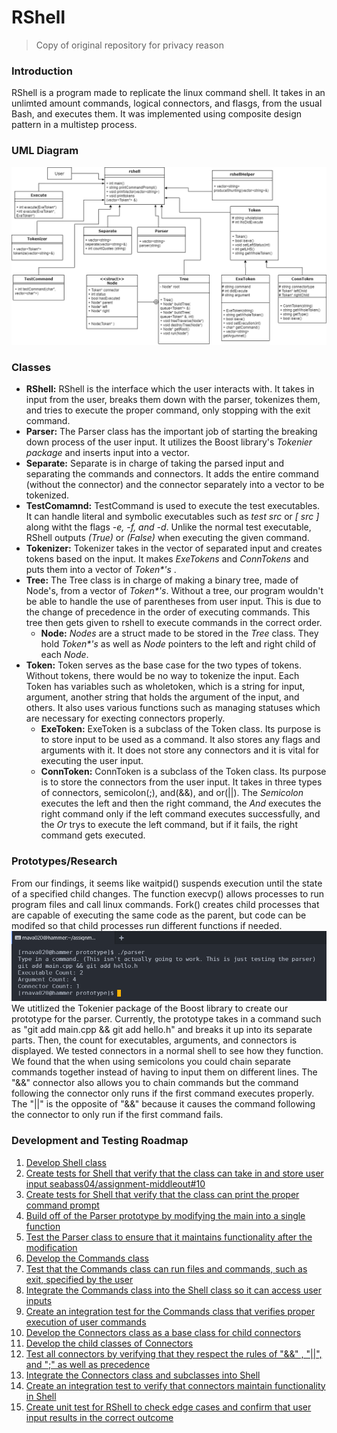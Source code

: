# RShell

> Copy of original repository for privacy reason
### Introduction <br />
RShell is a program made to replicate the linux command shell. It takes in an unlimted amount commands, logical connectors, and flasgs, from the usual Bash, and executes them. 
It was implemented using composite design pattern in a multistep process.


### UML Diagram  
![Alt text](/images/UML_Hw4.png?raw=true "Image of our UML diagram")<br />
### Classes
* **RShell:** RShell is the interface which the user interacts with. It takes in input
from the user, breaks them down with the parser, tokenizes them, and tries to execute
the proper command, only stopping with the exit command.
* **Parser:** The Parser class has the important job of starting the breaking down
process of the user input. It
utilizes the Boost library's *Tokenier package* and inserts input into a vector.
* **Separate:** Separate is in charge of taking the parsed input and separating the
commands and connectors. It adds
the entire command
(without the connector) and the connector separately into a vector to be tokenized.
* **TestComamnd:** TestCommand is used to execute the test executables. It can handle literal and
symbolic executables such as *test src* or *[ src ]* along witht the flags *-e, -f, and -d*. Unlike the normal test
executable, RShell outputs *(True)* or *(False)* when executing the given command.
* **Tokenizer:** Tokenizer takes in the vector of separated input and creates tokens
based on the input. It makes
*ExeTokens* and *ConnTokens* and puts them into a vector of *Token\*'s* .
* **Tree:** The Tree class is in charge of making a binary tree, made of Node's, from a vector of *Token\*'s*. Without a tree, our program wouldn't be able to handle the use of parentheses from user input. This is due to the change of precedence in the order of executing commands. This tree then gets given to rshell to execute commands in the correct order.
  * **Node:** *Nodes* are a struct made to be stored in the *Tree* class. They hold *Token\*'s* as well as *Node* pointers to the left and right child of each *Node*.
* **Token:** Token serves as the base case for the two types of tokens. Without tokens,
there would be no way to tokenize the input. Each Token has variables such as
wholetoken, which is a string for
input, argument, another string that
holds the argument of the input, and others. It also uses various functions such as
managing statuses which are
necessary for
execting connectors properly.
  * **ExeToken:** ExeToken is a subclass of the Token class. Its purpose is to store
                 input to be used as a command. It also stores any flags and arguments with it.
                 It does not store any connectors and it is vital for executing the user input.
  * **ConnToken:** ConnToken is a subclass of the Token class. Its purpose is to store the connectors from the user
  input.
                   It takes in three types of connectors, semicolon(;), and(&&), and or(||). The *Semicolon*
                   executes the left and then the right command, the *And* executes the right command
                    only if the left command executes successfully, and the *Or* trys to execute the left command,
                    but if it
                   fails, the right command gets executed.



### Prototypes/Research
From our findings, it seems like waitpid() suspends execution until the state of a specified child changes. The
function execvp() allows
processes to run program files and call linux commands. Fork() creates child processes that are capable of executing
the same code as the parent, but code can be modifed so that
child processes run different functions if needed.
![Alt text](/images/parser_demo.png?raw=true "Image of Parser Demo")<br />
We utitlized the Tokenier package of the Boost library to create our prototype for the parser. Currently, the
prototype takes in a command such as "git add main.cpp && git add hello.h" and breaks it up into its separate parts.
Then, the count for executables, arguments, and
connectors is displayed. We tested connectors in a normal shell to see how they function. We found that the when
using semicolons you could chain separate commands together
instead of having to input them on different lines. The "&&" connector also allows you to chain commands but the
command following the connector only runs if the first command
executes properly. The "||" is the opposite of "&&" because it causes the command following the connector to only
run if the first command fails.
### Development and Testing Roadmap
1. [Develop Shell class](https://github.com/cs100/assignment-middleout/issues/1)
2. [Create tests for Shell that verify that the class can take in and store user input seabass04/assignment-middleout#10](https://github.com/cs100/assignment-middleout/issues/2)
3. [Create tests for Shell that verify that the class can print the proper command prompt](https://github.com/cs100/assignment-middleout/issues/3)
4. [Build off of the Parser prototype by modifying the main into a single function](https://github.com/cs100/assignment-middleout/issues/4)
5. [Test the Parser class to ensure that it maintains functionality after the modification](https://github.com/cs100/assignment-middleout/issues/5)
6. [Develop the Commands class](https://github.com/cs100/assignment-middleout/issues/6)
7. [Test that the Commands class can run files and commands, such as exit, specified by the user](https://github.com/cs100/assignment-middleout/issues/7)
8. [Integrate the Commands class into the Shell class so it can access user inputs](https://github.com/cs100/assignment-middleout/issues/8)
9. [Create an integration test for the Commands class that verifies proper execution of user commands](https://github.com/cs100/assignment-middleout/issues/9)
10. [Develop the Connectors class as a base class for child connectors](https://github.com/cs100/assignment-middleout/issues/10)
11. [Develop the child classes of Connectors](https://github.com/cs100/assignment-middleout/issues/11)
12. [Test all connectors by verifying that they respect the rules of "&&" , "||", and  ";" as well as precedence](https://github.com/cs100/assignment-middleout/issues/12)
13. [Integrate the Connectors class and subclasses into Shell](https://github.com/cs100/assignment-middleout/issues/13)
14. [Create an integration test to verify that connectors maintain functionality in Shell](https://github.com/cs100/assignment-middleout/issues/14)
15. [Create unit test for RShell to check edge cases and confirm that user input results in the correct outcome](https://github.com/cs100/assignment-middleout/issues/15)

